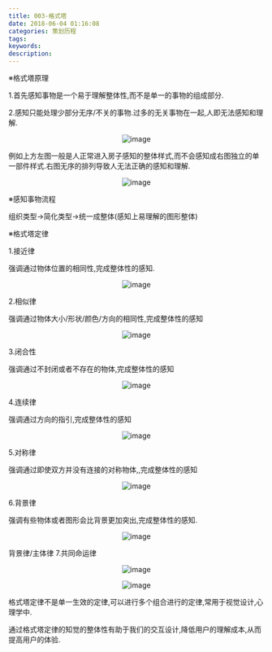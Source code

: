 ```yaml
---
title: 003-格式塔
date: 2018-06-04 01:16:08
categories: 策划历程
tags:
keywords:
description:
---
```



※格式塔原理

1.首先感知事物是一个易于理解整体性,而不是单一的事物的组成部分.

2.感知只能处理少部分无序/不关的事物.过多的无关事物在一起,人即无法感知和理解.

<!-- more -->

<div align=center>  

![image](https://upload-images.jianshu.io/upload_images/11209102-882af701e117d2b0.png?imageMogr2/auto-orient/strip%7CimageView2/2/w/700)

</div>

例如上方左图一般是人正常进入房子感知的整体样式,而不会感知成右图独立的单一部件样式.右图无序的排列导致人无法正确的感知和理解.

<div align=center>  

![image](https://upload-images.jianshu.io/upload_images/11209102-4749ebcb96232be4.png?imageMogr2/auto-orient/strip%7CimageView2/2/w/700)

</div>

※感知事物流程

组织类型->简化类型->统一成整体(感知上易理解的图形整体)

※格式塔定律

1.接近律

强调通过物体位置的相同性,完成整体性的感知.

<div align=center>

![image](https://upload-images.jianshu.io/upload_images/11209102-a4a8a09979c6b075.png?imageMogr2/auto-orient/strip%7CimageView2/2/w/220)

</div>

2.相似律

强调通过物体大小/形状/颜色/方向的相同性,完成整体性的感知

<div align=center>

![image](https://upload-images.jianshu.io/upload_images/11209102-fe884683796dd300.png?imageMogr2/auto-orient/strip%7CimageView2/2/w/189)

</div>

3.闭合性

强调通过不封闭或者不存在的物体,完成整体性的感知

<div align=center>

![image](https://upload-images.jianshu.io/upload_images/11209102-70d81ec3b51fefae.png?imageMogr2/auto-orient/strip%7CimageView2/2/w/274)

</div>

4.连续律

强调通过方向的指引,完成整体性的感知

<div align=center>

![image](https://upload-images.jianshu.io/upload_images/11209102-ed335593330aaf59.png?imageMogr2/auto-orient/strip%7CimageView2/2/w/282)

</div>

5.对称律

强调通过即使双方并没有连接的对称物体,,完成整体性的感知

<div align=center>

![image](https://upload-images.jianshu.io/upload_images/11209102-1af35ba5fb9f5372.png?imageMogr2/auto-orient/strip%7CimageView2/2/w/382)

</div>

6.背景律

强调有些物体或者图形会比背景更加突出,完成整体性的感知.

<div align=center>

![image](https://upload-images.jianshu.io/upload_images/11209102-1fb4b4a5d5e41669.png?imageMogr2/auto-orient/strip%7CimageView2/2/w/121)

</div>

背景律/主体律
7.共同命运律

<div align=center>

![image](https://upload-images.jianshu.io/upload_images/11209102-9430b403a06c2a9c.png?imageMogr2/auto-orient/strip%7CimageView2/2/w/459)

![image](https://upload-images.jianshu.io/upload_images/11209102-6420f5011ccb467f.gif?imageMogr2/auto-orient/strip%7CimageView2/2/w/224)

</div>

格式塔定律不是单一生效的定律,可以进行多个组合进行的定律,常用于视觉设计,心理学中.



通过格式塔定律的知觉的整体性有助于我们的交互设计,降低用户的理解成本,从而提高用户的体验.
